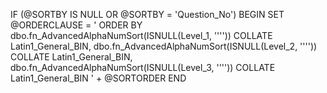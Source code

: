 IF (@SORTBY IS NULL OR @SORTBY = 'Question_No')
BEGIN
    SET @ORDERCLAUSE = '
    ORDER BY 
        dbo.fn_AdvancedAlphaNumSort(ISNULL(Level_1, '''')) COLLATE Latin1_General_BIN,
        dbo.fn_AdvancedAlphaNumSort(ISNULL(Level_2, '''')) COLLATE Latin1_General_BIN,
        dbo.fn_AdvancedAlphaNumSort(ISNULL(Level_3, '''')) COLLATE Latin1_General_BIN
    ' + @SORTORDER
END